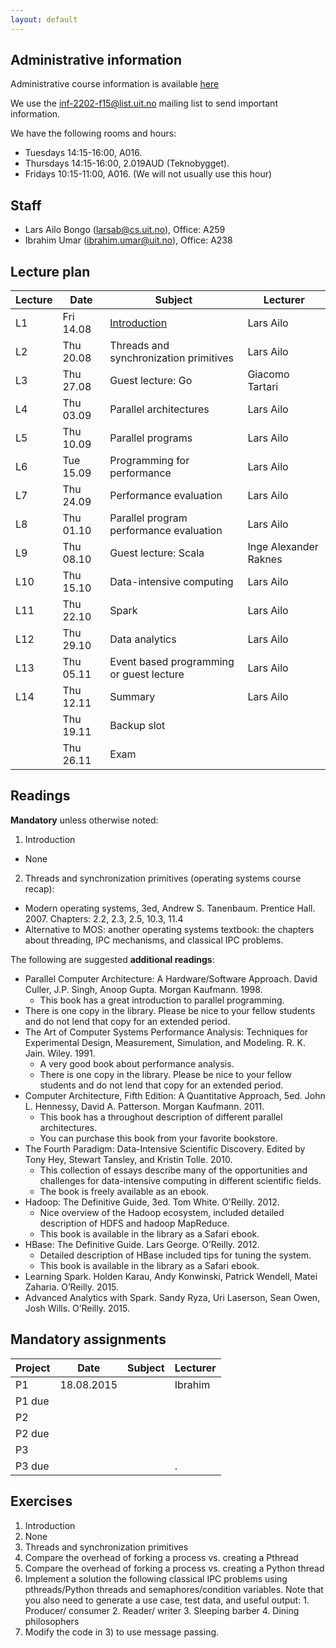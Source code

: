 ```yaml
---
layout: default
---
```


## Administrative information

Administrative course information is available [here](https://uit.no/studietilbud/emner/emne?p_document_id=408051)

We use the [inf-2202-f15@list.uit.no](https://list.uit.no/sympa/info/inf-2202-f15) mailing list to send important information.

We have the following rooms and hours:

- Tuesdays 14:15-16:00, A016.
- Thursdays 14:15-16:00, 2.019AUD (Teknobygget).
- Fridays 10:15-11:00, A016. (We will not usually use this hour)

## Staff

- Lars Ailo Bongo (larsab@cs.uit.no), Office: A259
- Ibrahim Umar (ibrahim.umar@uit.no), Office: A238

## Lecture plan

| Lecture 	| Date		| Subject	| Lecturer |
|-----------|-----------|-----------|----------|
| L1  | Fri 14.08 | [Introduction](lectures/01-introduction.pptx) | Lars Ailo |
| L2  | Thu 20.08 | Threads and synchronization primitives	| Lars Ailo |
| L3  | Thu 27.08 | Guest lecture: Go						| Giacomo Tartari |
| L4  | Thu 03.09 | Parallel architectures					| Lars Ailo |
| L5  | Thu 10.09 | Parallel programs						| Lars Ailo |
| L6  | Tue 15.09 | Programming for performance				| Lars Ailo |
| L7  | Thu 24.09 | Performance evaluation					| Lars Ailo |
| L8  | Thu 01.10 | Parallel program performance evaluation | Lars Ailo |
| L9  | Thu 08.10 | Guest lecture: Scala					| Inge Alexander Raknes |
| L10 | Thu 15.10 | Data-intensive computing				| Lars Ailo |
| L11 | Thu 22.10 | Spark									| Lars Ailo |
| L12 | Thu 29.10 | Data analytics							| Lars Ailo |
| L13 | Thu 05.11 | Event based programming or guest lecture | Lars Ailo |
| L14 | Thu 12.11 | Summary									| Lars Ailo |
|	  | Thu 19.11 | Backup slot 							| |
|	  | Thu 26.11 | Exam 									| |

## Readings

**Mandatory** unless otherwise noted:

1. Introduction
  * None
2. Threads and synchronization primitives (operating systems course recap):
  * Modern operating systems, 3ed, Andrew S. Tanenbaum. Prentice Hall. 2007. Chapters: 2.2, 2.3, 2.5, 10.3, 11.4
  * Alternative to MOS: another operating systems textbook: the chapters about threading, IPC mechanisms, and classical IPC problems.

The following are suggested **additional readings**:

* Parallel Computer Architecture: A Hardware/Software Approach. David Culler, J.P. Singh, Anoop Gupta. Morgan Kaufmann. 1998.
  * This book has a great introduction to parallel programming.
 * There is one copy in the library. Please be nice to your fellow students and do not lend that copy for an extended period.
* The Art of Computer Systems Performance Analysis: Techniques for Experimental Design, Measurement, Simulation, and Modeling. R. K. Jain. Wiley. 1991.
  * A very good book about performance analysis.
  * There is one copy in the library. Please be nice to your fellow students and do not lend that copy for an extended period.
* Computer Architecture, Fifth Edition: A Quantitative Approach, 5ed. John L. Hennessy, David A. Patterson. Morgan Kaufmann. 2011.
  * This book has a throughout description of different parallel architectures.
  * You can purchase this book from your favorite bookstore.
* The Fourth Paradigm: Data-Intensive Scientific Discovery. Edited by Tony Hey, Stewart Tansley, and Kristin Tolle. 2010.
  * This collection of essays describe many of the opportunities and challenges for data-intensive computing in different scientific fields.
  * The book is freely available as an ebook.
* Hadoop: The Definitive Guide, 3ed. Tom White. O’Reilly. 2012.
  * Nice overview of the Hadoop ecosystem, included detailed description of HDFS and hadoop MapReduce.
  * This book is available in the library as a Safari ebook.
* HBase: The Definitive Guide. Lars George. O’Reilly. 2012.
  * Detailed description of HBase included tips for tuning the system.
  * This book is available in the library as a Safari ebook.
* Learning Spark. Holden Karau, Andy Konwinski, Patrick Wendell, Matei Zaharia. O’Reilly. 2015.
* Advanced Analytics with Spark. Sandy Ryza, Uri Laserson, Sean Owen, Josh Wills. O’Reilly. 2015.

## Mandatory assignments

| Project |	Date       | Subject | Lecturer |
|---------|------------|---------|----------|
| P1 	  | 18.08.2015 | | Ibrahim |
| P1 due  |            |  |  |
| P2	  |            |  |  |
| P2 due  |            |  |  |
| P3      |            |  |  |
| P3 due  |            |  | . |


## Exercises

1. Introduction
  1.  None
2. Threads and synchronization primitives
  1. Compare the overhead of forking a process vs. creating a Pthread
  2. Compare the overhead of forking a process vs. creating a Python thread
  3. Implement a solution the following classical IPC problems using pthreads/Python threads and semaphores/condition variables. Note that you also need to generate a use case, test data, and useful output:
    1. Producer/ consumer
    2. Reader/ writer
    3. Sleeping barber
    4. Dining philosophers
  4. Modify the code in 3) to use message passing.

